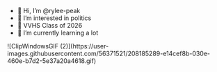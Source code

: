 - 👋 Hi, I’m @rylee-peak
- 👀 I’m interested in politics
- 🦅 VVHS Class of 2026
- 🌱 I’m currently learning a lot





<!---
rylee-peak/rylee-peak is a ✨ special ✨ repository because its `README.md` (this file) appears on your GitHub profile.
You can click the Preview link to take a look at your changes.
--->![ClipWindowsGIF (2)](https://user-images.githubusercontent.com/56371521/208185289-e14cef8b-030e-460e-b7d2-5e37a20a4618.gif)

